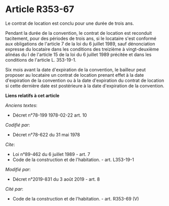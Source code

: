 # Article R353-67

Le contrat de location est conclu pour une durée de trois ans.

Pendant la durée de la convention, le contrat de location est reconduit tacitement, pour des périodes de trois ans, si le
locataire s'est conformé aux obligations de l'article 7 de la loi du 6 juillet 1989, sauf dénonciation expresse du locataire
dans les conditions des treizième à vingt-deuxième alinéas du I de l'article 15 de la loi du 6 juillet 1989 précitée et dans
les conditions de l'article L. 353-19-1.

Six mois avant la date d'expiration de la convention, le bailleur peut proposer au locataire un contrat de location prenant
effet à la date d'expiration de la convention ou à la date d'expiration du contrat de location si cette dernière date est
postérieure à la date d'expiration de la convention.

**Liens relatifs à cet article**

_Anciens textes_:

  - Décret n°78-199 1978-02-22 art. 10

_Codifié par_:

  - Décret n°78-622 du 31 mai 1978

_Cite_:

  - Loi n°89-462 du 6 juillet 1989 - art. 7
  - Code de la construction et de l'habitation. - art. L353-19-1

_Modifié par_:

  - Décret n°2019-831 du 3 août 2019 - art. 8

_Cité par_:

  - Code de la construction et de l'habitation. - art. R353-69 (V)
